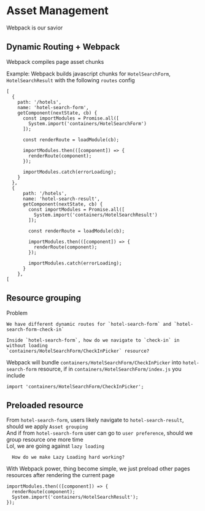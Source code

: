# Asset Management

Webpack is our savior

## Dynamic Routing + Webpack

Webpack compiles page asset chunks  

Example: Webpack builds javascript chunks for `HotelSearchForm`, `HotelSearchResult` with the following `routes` config

```JS
[
  {
    path: '/hotels',
    name: 'hotel-search-form',
    getComponent(nextState, cb) {
      const importModules = Promise.all([
        System.import('containers/HotelSearchForm')
      ]);

      const renderRoute = loadModule(cb);

      importModules.then(([component]) => {
        renderRoute(component);
      });

      importModules.catch(errorLoading);
    }
  },
  {
      path: '/hotels',
      name: 'hotel-search-result',
      getComponent(nextState, cb) {
        const importModules = Promise.all([
          System.import('containers/HotelSearchResult')
        ]);
  
        const renderRoute = loadModule(cb);
  
        importModules.then(([component]) => {
          renderRoute(component);
        });
  
        importModules.catch(errorLoading);
      }
    },
[
```

## Resource grouping
Problem

``` 
We have different dynamic routes for `hotel-search-form` and `hotel-search-form-check-in`

Inside `hotel-search-form`, how do we navigate to `check-in` in without loading 
`containers/HotelSearchForm/CheckInPicker` resource?
```

Webpack will bundle `containers/HotelSearchForm/CheckInPicker` into `hotel-search-form` resource, 
if in `containers/HotelSearchForm/index.js` you include

```JS
import 'containers/HotelSearchForm/CheckInPicker';
```

## Preloaded resource
From `hotel-search-form`, users likely navigate to `hotel-search-result`, should we apply `Asset grouping`  
And if from `hotel-search-form` user can go to `user preference`, should we group resource one more time  
Lol, we are going against `lazy loading`

```
  How do we make Lazy Loading hard working?
```

With Webpack power, thing become simple, we just preload other pages resources after rendering the current page
```JS
importModules.then(([component]) => {
  renderRoute(component);
  System.import('containers/HotelSearchResult');
});
```
